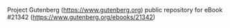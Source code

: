 Project Gutenberg (https://www.gutenberg.org) public repository for eBook #21342 (https://www.gutenberg.org/ebooks/21342)
